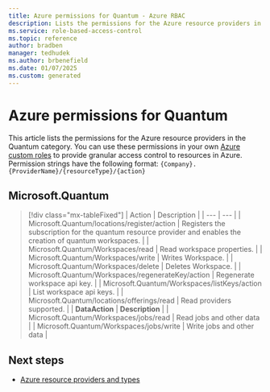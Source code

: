 ```yaml
---
title: Azure permissions for Quantum - Azure RBAC
description: Lists the permissions for the Azure resource providers in the Quantum category.
ms.service: role-based-access-control
ms.topic: reference
author: bradben
manager: tedhudek
ms.author: brbenefield
ms.date: 01/07/2025
ms.custom: generated
---
```


# Azure permissions for Quantum

This article lists the permissions for the Azure resource providers in the Quantum category. You can use these permissions in your own [Azure custom roles](/azure/role-based-access-control/custom-roles) to provide granular access control to resources in Azure. Permission strings have the following format: `{Company}.{ProviderName}/{resourceType}/{action}`


## Microsoft.Quantum

> [!div class="mx-tableFixed"]
> | Action | Description |
> | --- | --- |
> | Microsoft.Quantum/locations/register/action | Registers the subscription for the quantum resource provider and enables the creation of quantum workspaces. |
> | Microsoft.Quantum/Workspaces/read | Read workspace properties. |
> | Microsoft.Quantum/Workspaces/write | Writes Workspace. |
> | Microsoft.Quantum/Workspaces/delete | Deletes Workspace. |
> | Microsoft.Quantum/Workspaces/regenerateKey/action | Regenerate workspace api key. |
> | Microsoft.Quantum/Workspaces/listKeys/action | List workspace api keys. |
> | Microsoft.Quantum/locations/offerings/read | Read providers supported. |
> | **DataAction** | **Description** |
> | Microsoft.Quantum/Workspaces/jobs/read | Read jobs and other data |
> | Microsoft.Quantum/Workspaces/jobs/write | Write jobs and other data |

## Next steps

- [Azure resource providers and types](/azure/azure-resource-manager/management/resource-providers-and-types)